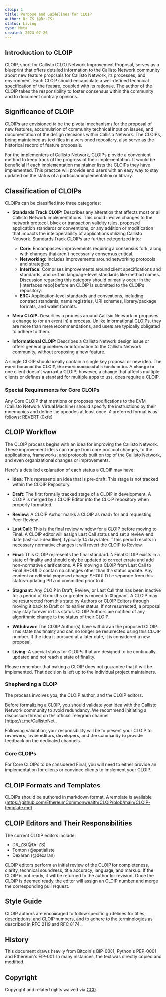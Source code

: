 ```yaml
---
cloip: 1
title: Purpose and Guidelines for CLOIP
author: Dr ZS (@Dr-ZS)
status: Living
type: Meta
created: 2023-07-26
---
```


## Introduction to CLOIP

CLOIP, short for Callisto (CLO) Network Improvement Proposal, serves as a blueprint that offers detailed information to the Callisto Network community about new feature proposals for Callisto Network, its processes, and environment. Each CLOIP should encapsulate a well-defined technical specification of the feature, coupled with its rationale. The author of the CLOIP takes the responsibility to foster consensus within the community and to document contrary opinions.

## Significance of CLOIP

CLOIPs are envisioned to be the pivotal mechanisms for the proposal of new features, accumulation of community technical input on issues, and documentation of the design decisions within Callisto Network. The CLOIPs, being maintained as text files in a versioned repository, also serve as the historical record of feature proposals.

For the implementers of Callisto Network, CLOIPs provide a convenient method to keep track of the progress of their implementation. It would be beneficial if each implementation maintainer lists the CLOIPs they have implemented. This practice will provide end users with an easy way to stay updated on the status of a particular implementation or library.

## Classification of CLOIPs

CLOIPs can be classified into three categories:

- **Standards Track CLOIP:** Describes any alteration that affects most or all Callisto Network implementations. This could involve changes to the network protocol, block or transaction validity rules, proposed application standards or conventions, or any addition or modification that impacts the interoperability of applications utilizing Callisto Network. Standards Track CLOIPs are further categorized into:
  - **Core:** Encompasses improvements requiring a consensus fork, along with changes that aren't necessarily consensus critical.
  - **Networking:** Includes improvements around networking protocols and strategies.
  - **Interface:** Comprises improvements around client specifications and standards, and certain language-level standards like method names. Discussion regarding this category should primarily occur in the [interfaces repo] before an CLOIP is submitted to the CLOIPs repository.
  - **ERC:** Application-level standards and conventions, including contract standards, name registries, URI schemes, library/package formats, and wallet formats.

- **Meta CLOIP:** Describes a process around Callisto Network or proposes a change to (or an event in) a process. Unlike Informational CLOIPs, they are more than mere recommendations, and users are typically obligated to adhere to them.

- **Informational CLOIP:** Describes a Callisto Network design issue or offers general guidelines or information to the Callisto Network community, without proposing a new feature.

A single CLOIP should ideally contain a single key proposal or new idea. The more focused the CLOIP, the more successful it tends to be. A change to one client doesn't warrant a CLOIP; however, a change that affects multiple clients or defines a standard for multiple apps to use, does require a CLOIP.

### Special Requirements for Core CLOIPs

Any Core CLOIP that mentions or proposes modifications to the EVM (Callisto Network Virtual Machine) should specify the instructions by their mnemonics and define the opcodes at least once. A preferred format is as follows:
REVERT (0xfe)


## CLOIP Workflow

The CLOIP process begins with an idea for improving the Callisto Network. These improvement ideas can range from core protocol changes, to the applications, frameworks, and protocols built on top of the Callisto Network, and even organizational changes or improvements.

Here's a detailed explanation of each status a CLOIP may have:

- **Idea**: This represents an idea that is pre-draft. This stage is not tracked within the CLOIP Repository.

- **Draft**: The first formally tracked stage of a CLOIP in development. A CLOIP is merged by a CLOIP Editor into the CLOIP repository when properly formatted.

- **Review**: A CLOIP Author marks a CLOIP as ready for and requesting Peer Review.

- **Last Call**: This is the final review window for a CLOIP before moving to Final. A CLOIP editor will assign Last Call status and set a review end date (last-call-deadline), typically 14 days later. If this period results in necessary normative changes it will revert the CLOIP to Review.

- **Final**: This CLOIP represents the final standard. A Final CLOIP exists in a state of finality and should only be updated to correct errata and add non-normative clarifications. A PR moving a CLOIP from Last Call to Final SHOULD contain no changes other than the status update. Any content or editorial proposed change SHOULD be separate from this status-updating PR and committed prior to it.

- **Stagnant**: Any CLOIP in Draft, Review, or Last Call that has been inactive for a period of 6 months or greater is moved to Stagnant. A CLOIP may be resurrected from this state by Authors or CLOIP Editors through moving it back to Draft or its earlier status. If not resurrected, a proposal may stay forever in this status. CLOIP Authors are notified of any algorithmic change to the status of their CLOIP.

- **Withdrawn**: The CLOIP Author(s) have withdrawn the proposed CLOIP. This state has finality and can no longer be resurrected using this CLOIP number. If the idea is pursued at a later date, it is considered a new proposal.

- **Living**: A special status for CLOIPs that are designed to be continually updated and not reach a state of finality.

Please remember that making a CLOIP does not guarantee that it will be implemented. That decision is left up to the individual project maintainers.


### Shepherding a CLOIP

The process involves you, the CLOIP author, and the CLOIP editors. 

Before formalizing a CLOIP, you should validate your idea with the Callisto Network community to avoid redundancy. We recommend initiating a discussion thread on the official Telegram channel [https://t.me/CallistoNet].

Following validation, your responsibility will be to present your CLOIP to reviewers, invite editors, developers, and the community to provide feedback on the dedicated channels.

### Core CLOIPs

For Core CLOIPs to be considered Final, you will need to either provide an implementation for clients or convince clients to implement your CLOIP.


## CLOIP Formats and Templates

CLOIPs should be authored in markdown format. A template is available (https://github.com/EthereumCommonwealth/CLOIP/blob/main/CLOIP-template.md).

## CLOIP Editors and Their Responsibilities

The current CLOIP editors include:

- DR_ZS(@Dr-ZS)
- Tonton (@spatialiste)
- Dexaran (@dexaran)

CLOIP editors perform an initial review of the CLOIP for completeness, clarity, technical soundness, title accuracy, language, and markup. If the CLOIP is not ready, it will be returned to the author for revision. Once the CLOIP is deemed ready, the editor will assign an CLOIP number and merge the corresponding pull request.

## Style Guide

CLOIP authors are encouraged to follow specific guidelines for titles, descriptions, and CLOIP numbers, and to adhere to the terminologies as described in RFC 2119 and RFC 8174.

## History

This document draws heavily from Bitcoin's BIP-0001, Python's PEP-0001 and Ethereum's EIP-001. In many instances, the text was directly copied and modified.

## Copyright

Copyright and related rights waived via [CC0](../LICENSE.md).

